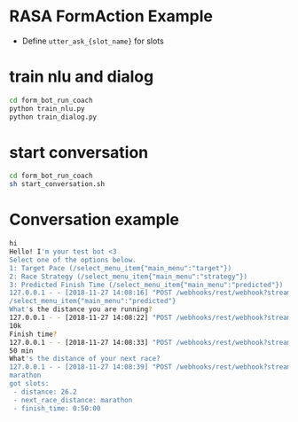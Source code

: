 RASA FormAction Example
=======================
- Define `utter_ask_{slot_name}` for slots

# train nlu and dialog
```bash
cd form_bot_run_coach
python train_nlu.py
python train_dialog.py 
```

# start conversation
```bash
cd form_bot_run_coach
sh start_conversation.sh
```

# Conversation example
```bash
hi
Hello! I'm your test bot <3
Select one of the options below.
1: Target Pace (/select_menu_item{"main_menu":"target"})
2: Race Strategy (/select_menu_item{"main_menu":"strategy"})
3: Predicted Finish Time (/select_menu_item{"main_menu":"predicted"})
127.0.0.1 - - [2018-11-27 14:08:16] "POST /webhooks/rest/webhook?stream=true&token= HTTP/1.1" 200 556 0.025918
/select_menu_item{"main_menu":"predicted"}
What's the distance you are running?
127.0.0.1 - - [2018-11-27 14:08:22] "POST /webhooks/rest/webhook?stream=true&token= HTTP/1.1" 200 204 0.098495
10k
Finish time?
127.0.0.1 - - [2018-11-27 14:08:33] "POST /webhooks/rest/webhook?stream=true&token= HTTP/1.1" 200 180 0.138662
50 min
What's the distance of your next race?
127.0.0.1 - - [2018-11-27 14:08:39] "POST /webhooks/rest/webhook?stream=true&token= HTTP/1.1" 200 206 0.144478
marathon
got slots:
 - distance: 26.2
 - next_race_distance: marathon
 - finish_time: 0:50:00

```